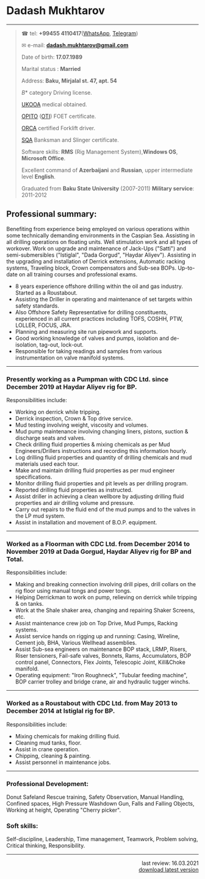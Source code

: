 # Dadash Mukhtarov

--------------------------------------------------------------------------------

> ☎ tel: **+99455 4110417**([WhatsApp](http://wa.me/994554110417), [Telegram](https://t.me/rapatar))
>
> ✉ e-mail: **dadash.mukhtarov@gmail.com**
>
> Date of birth: **17.07.1989**
>
> Marital status : **Married**
>
> Address: **Baku, Mirjalal st. 47, apt. 54**
>
> *B** category Driving license.
>
> [UKOOA](https://www.ukooa.co.uk/) medical obtained.
>
> [OPITO](https://opito.com/) ([OTI](http://www.oti.az/)) FOET certificate.
>
> [ORCA](https://orcaoffshore.org/) certified Forklift driver.
>
> [SQA](https://sqagroup.az/) Banksman and Slinger certificate.
>
> Software skills: **RMS** (Rig Management System),**Windows OS**, **Microsoft Office**.
>
> Excellent command of **Azerbaijani** and **Russian**, upper intermediate level **English**.
>
> Graduated from **Baku State University** (2007-2011) **Military service**: 2011-2012

## Professional summary:

Benefiting from experience being employed on various operations within some technically demanding environments in the Caspian Sea. Assisting in all drilling operations on floating units. Well stimulation work and all types of workover. Work on upgrade and maintenance of Jack-Ups ("Satti") and semi-submersibles ("Istiglal", "Dada Gorgud", "Haydar Aliyev"). Assisting in the upgrading and installation of Derrick extensions, Automatic racking systems, Traveling block, Crown compensators and Sub-sea BOPs. Up-to-date on all training courses and professional exams.

- 8 years experience offshore drilling within the oil and gas industry. Started as a Roustabout.
- Assisting the Driller in operating and maintenance of set targets within safety standards.
- Also Offshore Safety Representative for drilling constituents, experienced in all current practices including TOFS, COSHH, PTW, LOLLER, FOCUS, JRA.
- Planning and measuring site run pipework and supports.
- Good working knowledge of valves and pumps, isolation and de-isolation, tag-out, lock-out.
- Responsible for taking readings and samples from various instrumentation on valve manifold systems.

--------------------------------------------------------------------------------

### Presently working as a Pumpman with CDC Ltd. since December 2019 at Haydar Aliyev rig for BP.

Responsibilities include:

- Working on derrick while tripping.
- Derrick inspection, Crown & Top drive service.
- Mud testing involving weight, viscosity and volumes.
- Mud pump maintenance involving changing liners, pistons, suction & discharge seats and valves.
- Check drilling fluid properties & mixing chemicals as per Mud Engineers/Drillers instructions and recording this information hourly.
- Log drilling fluid properties and quantity of drilling chemicals and mud materials used each tour.
- Make and maintain drilling fluid properties as per mud engineer specifications.
- Monitor drilling fluid properties and pit levels as per drilling program.
- Reported drilling fluid properties as instructed.
- Assist driller in achieving a clean wellbore by adjusting drilling fluid properties and air drilling volume and pressure.
- Carry out repairs to the fluid end of the mud pumps and to the valves in the LP mud system.
- Assist in installation and movement of B.O.P. equipment.

--------------------------------------------------------------------------------

### Worked as a Floorman with CDC Ltd. from December 2014 to November 2019 at Dada Gorgud, Haydar Aliyev rig for BP and Total.

Responsibilities include:

- Making and breaking connection involving drill pipes, drill collars on the rig floor using manual tongs and power tongs.
- Helping Derrickman to work on pump, relieving on derrick while tripping & on tanks.
- Work at the Shale shaker area, changing and repairing Shaker Screens, etc.
- Assist maintenance crew job on Top Drive, Mud Pumps, Racking systems.
- Assist service hands on rigging up and running: Casing, Wireline, Cement job, BHA, Various Wellhead assemblies.
- Assist Sub-sea engineers on maintenance BOP stack, LRMP, Risers, Riser tensioners, Fail-safe valves, Bonnets, Rams, Accumulators, BOP control panel, Connectors, Flex Joints, Telescopic Joint, Kill&Choke manifold.
- Operating equipment: "Iron Roughneck", "Tubular feeding machine", BOP carrier trolley and bridge crane, air and hydraulic tugger winchs.

--------------------------------------------------------------------------------

### Worked as a Roustabout with CDC Ltd. from May 2013 to December 2014 at Istiglal rig for BP.

Responsibilities include:

- Mixing chemicals for making drilling fluid.
- Cleaning mud tanks, floor.
- Assist in crane operation.
- Chipping, cleaning & painting.
- Assist personnel in maintenance jobs.

--------------------------------------------------------------------------------

### Professional Development:

Donut Safeland Rescue training, Safety Observation, Manual Handling, Confined spaces, High Pressure Washdown Gun, Falls and Falling Objects, Working at height, Operating "Cherry picker".

### Soft skills:

Self-discipline, Leadership, Time management, Teamwork, Problem solving, Critical thinking, Responsibility.

--------------------------------------------------------------------------------

<div align="right">last review: 16.03.2021</div>

<div align="right">
  <a href="https://rapatar.eu.org/files/Dadash_Mukhtarov_CV.pdf">download latest version</a>
</div>
